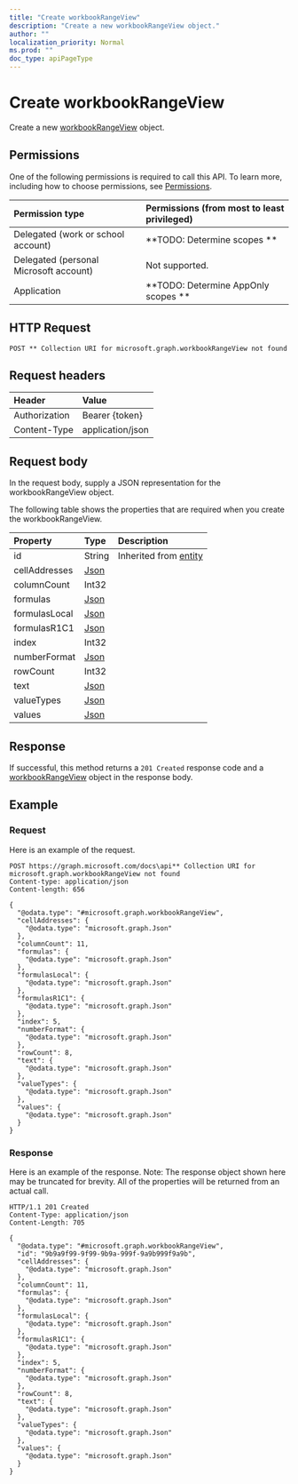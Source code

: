 ```yaml
---
title: "Create workbookRangeView"
description: "Create a new workbookRangeView object."
author: ""
localization_priority: Normal
ms.prod: ""
doc_type: apiPageType
---
```


# Create workbookRangeView

Create a new [workbookRangeView](../resources/workbookrangeview.md) object.

## Permissions
One of the following permissions is required to call this API. To learn more, including how to choose permissions, see [Permissions](/concepts/permissions-reference.md).

|Permission type|Permissions (from most to least privileged)|
|:---|:---|
|Delegated (work or school account)|**TODO: Determine scopes **|
|Delegated (personal Microsoft account)|Not supported.|
|Application|**TODO: Determine AppOnly scopes **|

## HTTP Request
<!-- {
  "blockType": "ignored"
}
-->
``` http
POST ** Collection URI for microsoft.graph.workbookRangeView not found
```

## Request headers
|Header|Value|
|:---|:---|
|Authorization|Bearer {token}|
|Content-Type|application/json|

## Request body
In the request body, supply a JSON representation for the workbookRangeView object.

The following table shows the properties that are required when you create the workbookRangeView.

|Property|Type|Description|
|:---|:---|:---|
|id|String| Inherited from [entity](../resources/entity.md)|
|cellAddresses|[Json](../resources/Json.md)||
|columnCount|Int32||
|formulas|[Json](../resources/Json.md)||
|formulasLocal|[Json](../resources/Json.md)||
|formulasR1C1|[Json](../resources/Json.md)||
|index|Int32||
|numberFormat|[Json](../resources/Json.md)||
|rowCount|Int32||
|text|[Json](../resources/Json.md)||
|valueTypes|[Json](../resources/Json.md)||
|values|[Json](../resources/Json.md)||



## Response
If successful, this method returns a `201 Created` response code and a [workbookRangeView](../resources/workbookrangeview.md) object in the response body.

## Example

### Request
Here is an example of the request.
<!-- {
  "blockType": "request",
  "name": "create_workbookrangeview_from_"
}
-->
``` http
POST https://graph.microsoft.com/docs\api** Collection URI for microsoft.graph.workbookRangeView not found
Content-type: application/json
Content-length: 656

{
  "@odata.type": "#microsoft.graph.workbookRangeView",
  "cellAddresses": {
    "@odata.type": "microsoft.graph.Json"
  },
  "columnCount": 11,
  "formulas": {
    "@odata.type": "microsoft.graph.Json"
  },
  "formulasLocal": {
    "@odata.type": "microsoft.graph.Json"
  },
  "formulasR1C1": {
    "@odata.type": "microsoft.graph.Json"
  },
  "index": 5,
  "numberFormat": {
    "@odata.type": "microsoft.graph.Json"
  },
  "rowCount": 8,
  "text": {
    "@odata.type": "microsoft.graph.Json"
  },
  "valueTypes": {
    "@odata.type": "microsoft.graph.Json"
  },
  "values": {
    "@odata.type": "microsoft.graph.Json"
  }
}
```

### Response
Here is an example of the response. Note: The response object shown here may be truncated for brevity. All of the properties will be returned from an actual call.
<!-- {
  "blockType": "response",
  "truncated": true,
  "@odata.type": "microsoft.graph.workbookrangeview"
}
-->
``` http
HTTP/1.1 201 Created
Content-Type: application/json
Content-Length: 705

{
  "@odata.type": "#microsoft.graph.workbookRangeView",
  "id": "9b9a9f99-9f99-9b9a-999f-9a9b999f9a9b",
  "cellAddresses": {
    "@odata.type": "microsoft.graph.Json"
  },
  "columnCount": 11,
  "formulas": {
    "@odata.type": "microsoft.graph.Json"
  },
  "formulasLocal": {
    "@odata.type": "microsoft.graph.Json"
  },
  "formulasR1C1": {
    "@odata.type": "microsoft.graph.Json"
  },
  "index": 5,
  "numberFormat": {
    "@odata.type": "microsoft.graph.Json"
  },
  "rowCount": 8,
  "text": {
    "@odata.type": "microsoft.graph.Json"
  },
  "valueTypes": {
    "@odata.type": "microsoft.graph.Json"
  },
  "values": {
    "@odata.type": "microsoft.graph.Json"
  }
}
```

